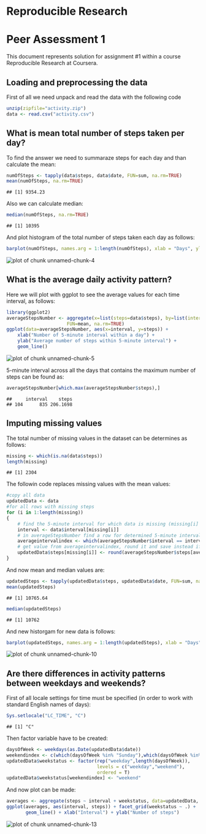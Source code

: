 # Reproducible Research
# Peer Assessment 1

This document represents solution for assignment #1 within a course Reproducible Research at Coursera.

## Loading and preprocessing the data

First of all we need unpack and read the data with the following code


```r
unzip(zipfile="activity.zip")
data <- read.csv("activity.csv")
```

## What is mean total number of steps taken per day?

To find the answer we need to summaraze steps for each day and than calculate the mean:


```r
numOfSteps <- tapply(data$steps, data$date, FUN=sum, na.rm=TRUE)
mean(numOfSteps, na.rm=TRUE)
```

```
## [1] 9354.23
```

Also we can calculate median:

```r
median(numOfSteps, na.rm=TRUE)
```

```
## [1] 10395
```

And plot  histogram of the total number of steps taken each day as follows:

```r
barplot(numOfSteps, names.arg = 1:length(numOfSteps), xlab = "Days", ylab="Total number of steps", col=c("blue"))
```

![plot of chunk unnamed-chunk-4](figure/unnamed-chunk-4-1.png) 

## What is the average daily activity pattern?

Here we will plot with ggplot to see the average values for each time interval, as follows:


```r
library(ggplot2)
averageStepsNumber <- aggregate(x=list(steps=data$steps), by=list(interval=data$interval),
                      FUN=mean, na.rm=TRUE)
ggplot(data=averageStepsNumber, aes(x=interval, y=steps)) +
    xlab("Number of 5-minute interval within a day") +
    ylab("Average number of steps within 5-minute interval") +
    geom_line()
```

![plot of chunk unnamed-chunk-5](figure/unnamed-chunk-5-1.png) 

5-minute interval across all the days that contains the maximum number of steps can be found as:


```r
averageStepsNumber[which.max(averageStepsNumber$steps),]
```

```
##     interval    steps
## 104      835 206.1698
```

## Imputing missing values

The total number of missing values in the dataset can be determines as follows:


```r
missing <- which(is.na(data$steps))
length(missing)
```

```
## [1] 2304
```

The followin code replaces missing values with the mean values:

```r
#copy all data
updatedData <- data
#for all rows with missing steps
for (i in 1:length(missing))
{
    # find the 5-minute interval for which data is missing (missing[i] is a index of row with missing value)
    interval <- data$interval[missing[i]]
    # in averageStepsNumber find a row for determined 5-minute interval 
    averageintervalindex <- which(averageStepsNumber$interval == interval)
    # get value from averageintervalindex, round it and save instead if NA
    updatedData$steps[missing[i]] <- round(averageStepsNumber$steps[averageintervalindex])
}
```

And now mean and median values are:

```r
updatedSteps <- tapply(updatedData$steps, updatedData$date, FUN=sum, na.rm=TRUE)
mean(updatedSteps)
```

```
## [1] 10765.64
```

```r
median(updatedSteps)
```

```
## [1] 10762
```

And new historgam for new data is follows:

```r
barplot(updatedSteps, names.arg = 1:length(updatedSteps), xlab = "Days", ylab="Total number of steps", col=c("green"))
```

![plot of chunk unnamed-chunk-10](figure/unnamed-chunk-10-1.png) 

## Are there differences in activity patterns between weekdays and weekends?

First of all locale settings for time must be specified (in order to work with standard English names of days):

```r
Sys.setlocale("LC_TIME", "C")
```

```
## [1] "C"
```

Then factor variable have to be created:

```r
daysOfWeek <- weekdays(as.Date(updatedData$date))
weekendindex <- c(which(daysOfWeek %in% "Sunday"),which(daysOfWeek %in% "Saturday"))
updatedData$weekstatus <- factor(rep("weekday",length(daysOfWeek)), 
                                 levels = c("weekday","weekend"),
                                 ordered = T)
updatedData$weekstatus[weekendindex] <- "weekend"
```

And now plot can be made:

```r
averages <- aggregate(steps ~ interval + weekstatus, data=updatedData, mean)
ggplot(averages, aes(interval, steps)) + facet_grid(weekstatus ~ .) +
       geom_line() + xlab("Interval") + ylab("Number of steps")
```

![plot of chunk unnamed-chunk-13](figure/unnamed-chunk-13-1.png) 
